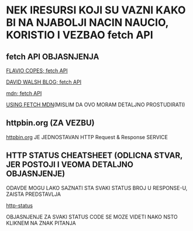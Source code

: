 # NEK IRESURSI KOJI SU VAZNI KAKO BI NA NJABOLJI NACIN NAUCIO, KORISTIO I VEZBAO fetch API

## fetch API OBJASNJENJA

[FLAVIO COPES; fetch API](https://flaviocopes.com/fetch-api/)

[DAVID WALSH BLOG; fetch API](https://davidwalsh.name/fetch)

[mdn; fetch API](https://developer.mozilla.org/en-US/docs/Web/API/Fetch_API)

[USING FETCH MDN](https://developer.mozilla.org/en-US/docs/Web/API/Fetch_API/Using_Fetch)(MISLIM DA OVO MORAM DETALJNO PROSTUDIRATI)

## httpbin.org (ZA VEZBU)

[httpbin.org](http://httpbin.org/) JE JEDNOSTAVAN HTTP Request & Response SERVICE

## HTTP STATUS CHEATSHEET (ODLICNA STVAR, JER POSTOJI I VEOMA DETALJNO OBJASNJENJE)

ODAVDE MOGU LAKO SAZNATI STA SVAKI STATUS BROJ U RESPONSE-U, ZAISTA PREDSTAVLJA

[http-status](https://devhints.io/http-status)

OBJASNJENJE ZA SVAKI STATUS CODE SE MOZE VIDETI NAKO NSTO KLIKNEM NA ZNAK PITANJA
